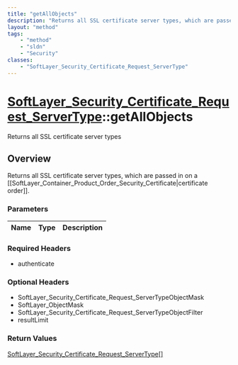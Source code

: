 ```yaml
---
title: "getAllObjects"
description: "Returns all SSL certificate server types, which are passed in on a [[SoftLayer_Container_Product_Order_Security_Certific... "
layout: "method"
tags:
    - "method"
    - "sldn"
    - "Security"
classes:
    - "SoftLayer_Security_Certificate_Request_ServerType"
---
```

# [SoftLayer_Security_Certificate_Request_ServerType](/reference/services/SoftLayer_Security_Certificate_Request_ServerType)::getAllObjects

Returns all SSL certificate server types


## Overview 
Returns all SSL certificate server types, which are passed in on a [[SoftLayer_Container_Product_Order_Security_Certificate|certificate order]]. 

### Parameters 
|Name | Type | Description |
| --- | --- | --- |


### Required Headers
* authenticate

### Optional Headers
* SoftLayer_Security_Certificate_Request_ServerTypeObjectMask
* SoftLayer_ObjectMask
* SoftLayer_Security_Certificate_Request_ServerTypeObjectFilter
* resultLimit

### Return Values
<a href='/reference/datatypes/SoftLayer_Security_Certificate_Request_ServerType'>SoftLayer_Security_Certificate_Request_ServerType[] </a>

